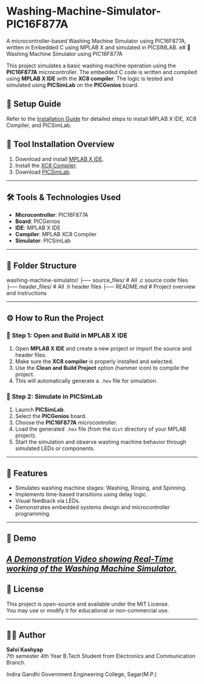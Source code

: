 # Washing-Machine-Simulator-PIC16F877A
A microcontroller-based Washing Machine Simulator using PIC16F877A, written in Embedded C using MPLAB X and simulated in PICSIMLAB.
e# 🧼 Washing Machine Simulator using PIC16F877A

This project simulates a basic washing machine operation using the **PIC16F877A** microcontroller. The embedded C code is written and compiled using **MPLAB X IDE** with the **XC8 compiler**. The logic is tested and simulated using **PICSimLab** on the **PICGenios** board.

## 🧾 Setup Guide

Refer to the [Installation Guide](./Installation_Guide.pdf) for detailed steps to install MPLAB X IDE, XC8 Compiler, and PICSimLab.

## 🔧 Tool Installation Overview

1. Download and install [MPLAB X IDE](https://www.microchip.com/en-us/tools-resources/develop/mplab-x-ide).
2. Install the [XC8 Compiler](https://www.microchip.com/en-us/tools-resources/develop/mplab-xc-compilers).
3. Download [PICSimLab](https://sourceforge.net/projects/picsimlab/).

---

## 🛠️ Tools & Technologies Used

- **Microcontroller**: PIC16F877A  
- **Board**: PICGenios  
- **IDE**: MPLAB X IDE  
- **Compiler**: MPLAB XC8 Compiler  
- **Simulator**: PICSimLab

---

## 📂 Folder Structure

washing-machine-simulator/
├── source_files/ # All .c source code files
├── header_files/ # All .h header files
├── README.md # Project overview and instructions


---

## ⚙️ How to Run the Project

### 🧱 Step 1: Open and Build in MPLAB X IDE

1. Open **MPLAB X IDE** and create a new project or import the source and header files.
2. Make sure the **XC8 compiler** is properly installed and selected.
3. Use the **Clean and Build Project** option (hammer icon) to compile the project.
4. This will automatically generate a `.hex` file for simulation.

### 🧪 Step 2: Simulate in PICSimLab

1. Launch **PICSimLab**.
2. Select the **PICGenios** board.
3. Choose the **PIC16F877A** microcontroller.
4. Load the generated `.hex` file (from the `dist` directory of your MPLAB project).
5. Start the simulation and observe washing machine behavior through simulated LEDs or components.

---

## 🎯 Features

- Simulates washing machine stages: Washing, Rinsing, and Spinning.
- Implements time-based transitions using delay logic.
- Visual feedback via LEDs.
- Demonstrates embedded systems design and microcontroller programming.

---

## 📸 Demo

[*A Demonstration Video showing Real-Time working of the Washing Machine Simulator.*
](https://www.youtube.com/watch?v=v5Qme13pObU)
---

## 📑 License

This project is open-source and available under the MIT License.  
You may use or modify it for educational or non-commercial use.

---

## 👩‍💼 Author

**Salvi Kashyap**  
7th semester 4th Year B.Tech Student from Electronics and Communication Branch.

Indira Gandhi Government Engineering College, Sagar(M.P.)
